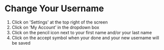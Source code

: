 # Change Your Username

1. Click on 'Settings' at the top right of the screen
2. Click on ‘My Account’ in the dropdown box
3. Click on the pencil icon next to your first name and/or your last name
4. Click on the accept symbol when your done and your new username will be saved

